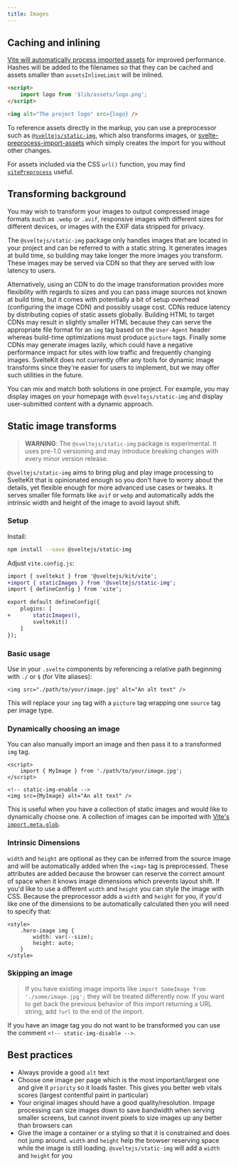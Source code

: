 ```yaml
---
title: Images
---
```


## Caching and inlining

[Vite will automatically process imported assets](https://vitejs.dev/guide/assets.html) for improved performance. Hashes will be added to the filenames so that they can be cached and assets smaller than `assetsInlineLimit` will be inlined.

```html
<script>
	import logo from '$lib/assets/logo.png';
</script>

<img alt="The project logo" src={logo} />
```

To reference assets directly in the markup, you can use a preprocessor such as [`@sveltejs/static-img`](#static-image-transforms), which also transforms images, or [svelte-preprocess-import-assets](https://github.com/bluwy/svelte-preprocess-import-assets) which simply creates the import for you without other changes.

For assets included via the CSS `url()` function, you may find [`vitePreprocess`](https://kit.svelte.dev/docs/integrations#preprocessors-vitepreprocess) useful.

## Transforming background

You may wish to transform your images to output compressed image formats such as `.webp` or `.avif`, responsive images with different sizes for different devices, or images with the EXIF data stripped for privacy.

The `@sveltejs/static-img` package only handles images that are located in your project and can be referred to with a static string. It generates images at build time, so building may take longer the more images you transform. These images may be served via CDN so that they are served with low latency to users.

Alternatively, using an CDN to do the image transformation provides more flexibility with regards to sizes and you can pass image sources not known at build time, but it comes with potentially a bit of setup overhead (configuring the image CDN) and possibly usage cost. CDNs reduce latency by distributing copies of static assets globally. Building HTML to target CDNs may result in slightly smaller HTML because they can serve the appropriate file format for an `img` tag based on the `User-Agent` header whereas build-time optimizations must produce `picture` tags. Finally some CDNs may generate images lazily, which could have a negative performance impact for sites with low traffic and frequently changing images. SvelteKit does not currently offer any tools for dynamic image transforms since they're easier for users to implement, but we may offer such utilities in the future.

You can mix and match both solutions in one project. For example, you may display images on your homepage with `@sveltejs/static-img` and display user-submitted content with a dynamic approach.

## Static image transforms

> **WARNING**: The `@sveltejs/static-img` package is experimental. It uses pre-1.0 versioning and may introduce breaking changes with every minor version release.

`@sveltejs/static-img` aims to bring plug and play image processing to SvelteKit that is opinionated enough so you don't have to worry about the details, yet flexible enough for more advanced use cases or tweaks. It serves smaller file formats like `avif` or `webp` and automatically adds the intrinsic width and height of the image to avoid layout shift.

### Setup

Install:

```bash
npm install --save @sveltejs/static-img
```

Adjust `vite.config.js`:

```diff
import { sveltekit } from '@sveltejs/kit/vite';
+import { staticImages } from '@sveltejs/static-img';
import { defineConfig } from 'vite';

export default defineConfig({
	plugins: [
+		staticImages(),
		sveltekit()
	]
});
```

### Basic usage

Use in your `.svelte` components by referencing a relative path beginning with `./` or `$` (for Vite aliases):

```svelte
<img src="./path/to/your/image.jpg" alt="An alt text" />
```

This will replace your `img` tag with a `picture` tag wrapping one `source` tag per image type.

### Dynamically choosing an image

You can also manually import an image and then pass it to a transformed `img` tag.

```svelte
<script>
	import { MyImage } from './path/to/your/image.jpg';
</script>

<!-- static-img-enable -->
<img src={MyImage} alt="An alt text" />
```

This is useful when you have a collection of static images and would like to dynamically choose one. A collection of images can be imported with [Vite's `import.meta.glob`](https://vitejs.dev/guide/features.html#glob-import).

### Intrinsic Dimensions

`width` and `height` are optional as they can be inferred from the source image and will be automatically added when the `<img>` tag is preprocessed. These attributes are added because the browser can reserve the correct amount of space when it knows image dimensions which prevents layout shift. If you'd like to use a different `width` and `height` you can style the image with CSS. Because the preprocessor adds a `width` and `height` for you, if you'd like one of the dimensions to be automatically calculated then you will need to specify that:

```
<style>
	.hero-image img {
		width: var(--size);
		height: auto;
	}
</style>
```

### Skipping an image

> If you have existing image imports like `import SomeImage from './some/image.jpg';` they will be treated differently now. If you want to get back the previous behavior of this import returning a URL string, add `?url` to the end of the import.

If you have an image tag you do not want to be transformed you can use the comment `<!-- static-img-disable -->`.

## Best practices

- Always provide a good `alt` text
- Choose one image per page which is the most important/largest one and give it `priority` so it loads faster. This gives you better web vitals scores (largest contentful paint in particular)
- Your original images should have a good quality/resolution. Impage processing can size images down to save bandwidth when serving smaller screens, but cannot invent pixels to size images up any better than browsers can
- Give the image a container or a styling so that it is constrained and does not jump around. `width` and `height` help the browser reserving space while the image is still loading. `@sveltejs/static-img` will add a `width` and `height` for you
